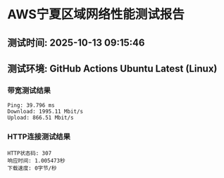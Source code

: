 # AWS宁夏区域网络性能测试报告
## 测试时间: 2025-10-13 09:15:46
## 测试环境: GitHub Actions Ubuntu Latest (Linux)

### 带宽测试结果
```
Ping: 39.796 ms
Download: 1995.11 Mbit/s
Upload: 866.51 Mbit/s
```

### HTTP连接测试结果
```
HTTP状态码: 307
响应时间: 1.005473秒
下载速度: 0字节/秒
```

